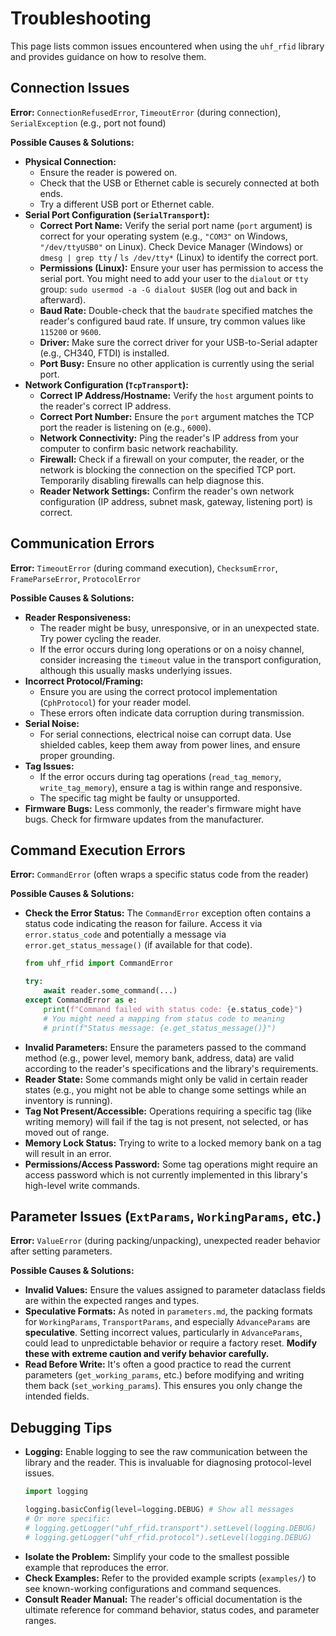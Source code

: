 # Troubleshooting

This page lists common issues encountered when using the `uhf_rfid` library and provides guidance on how to resolve them.

## Connection Issues

**Error:** `ConnectionRefusedError`, `TimeoutError` (during connection), `SerialException` (e.g., port not found)

**Possible Causes & Solutions:**

*   **Physical Connection:**
    *   Ensure the reader is powered on.
    *   Check that the USB or Ethernet cable is securely connected at both ends.
    *   Try a different USB port or Ethernet cable.
*   **Serial Port Configuration (`SerialTransport`):**
    *   **Correct Port Name:** Verify the serial port name (`port` argument) is correct for your operating system (e.g., `"COM3"` on Windows, `"/dev/ttyUSB0"` on Linux). Check Device Manager (Windows) or `dmesg | grep tty` / `ls /dev/tty*` (Linux) to identify the correct port.
    *   **Permissions (Linux):** Ensure your user has permission to access the serial port. You might need to add your user to the `dialout` or `tty` group: `sudo usermod -a -G dialout $USER` (log out and back in afterward).
    *   **Baud Rate:** Double-check that the `baudrate` specified matches the reader's configured baud rate. If unsure, try common values like `115200` or `9600`.
    *   **Driver:** Make sure the correct driver for your USB-to-Serial adapter (e.g., CH340, FTDI) is installed.
    *   **Port Busy:** Ensure no other application is currently using the serial port.
*   **Network Configuration (`TcpTransport`):**
    *   **Correct IP Address/Hostname:** Verify the `host` argument points to the reader's correct IP address.
    *   **Correct Port Number:** Ensure the `port` argument matches the TCP port the reader is listening on (e.g., `6000`).
    *   **Network Connectivity:** Ping the reader's IP address from your computer to confirm basic network reachability.
    *   **Firewall:** Check if a firewall on your computer, the reader, or the network is blocking the connection on the specified TCP port. Temporarily disabling firewalls can help diagnose this.
    *   **Reader Network Settings:** Confirm the reader's own network configuration (IP address, subnet mask, gateway, listening port) is correct.

## Communication Errors

**Error:** `TimeoutError` (during command execution), `ChecksumError`, `FrameParseError`, `ProtocolError`

**Possible Causes & Solutions:**

*   **Reader Responsiveness:**
    *   The reader might be busy, unresponsive, or in an unexpected state. Try power cycling the reader.
    *   If the error occurs during long operations or on a noisy channel, consider increasing the `timeout` value in the transport configuration, although this usually masks underlying issues.
*   **Incorrect Protocol/Framing:**
    *   Ensure you are using the correct protocol implementation (`CphProtocol`) for your reader model.
    *   These errors often indicate data corruption during transmission.
*   **Serial Noise:**
    *   For serial connections, electrical noise can corrupt data. Use shielded cables, keep them away from power lines, and ensure proper grounding.
*   **Tag Issues:**
    *   If the error occurs during tag operations (`read_tag_memory`, `write_tag_memory`), ensure a tag is within range and responsive.
    *   The specific tag might be faulty or unsupported.
*   **Firmware Bugs:** Less commonly, the reader's firmware might have bugs. Check for firmware updates from the manufacturer.

## Command Execution Errors

**Error:** `CommandError` (often wraps a specific status code from the reader)

**Possible Causes & Solutions:**

*   **Check the Error Status:** The `CommandError` exception often contains a status code indicating the reason for failure. Access it via `error.status_code` and potentially a message via `error.get_status_message()` (if available for that code).
    ```python
    from uhf_rfid import CommandError

    try:
        await reader.some_command(...)
    except CommandError as e:
        print(f"Command failed with status code: {e.status_code}")
        # You might need a mapping from status code to meaning
        # print(f"Status message: {e.get_status_message()}")
    ```
*   **Invalid Parameters:** Ensure the parameters passed to the command method (e.g., power level, memory bank, address, data) are valid according to the reader's specifications and the library's requirements.
*   **Reader State:** Some commands might only be valid in certain reader states (e.g., you might not be able to change some settings while an inventory is running).
*   **Tag Not Present/Accessible:** Operations requiring a specific tag (like writing memory) will fail if the tag is not present, not selected, or has moved out of range.
*   **Memory Lock Status:** Trying to write to a locked memory bank on a tag will result in an error.
*   **Permissions/Access Password:** Some tag operations might require an access password which is not currently implemented in this library's high-level write commands.

## Parameter Issues (`ExtParams`, `WorkingParams`, etc.)

**Error:** `ValueError` (during packing/unpacking), unexpected reader behavior after setting parameters.

**Possible Causes & Solutions:**

*   **Invalid Values:** Ensure the values assigned to parameter dataclass fields are within the expected ranges and types.
*   **Speculative Formats:** As noted in `parameters.md`, the packing formats for `WorkingParams`, `TransportParams`, and especially `AdvanceParams` are **speculative**. Setting incorrect values, particularly in `AdvanceParams`, could lead to unpredictable behavior or require a factory reset. **Modify these with extreme caution and verify behavior carefully.**
*   **Read Before Write:** It's often a good practice to read the current parameters (`get_working_params`, etc.) before modifying and writing them back (`set_working_params`). This ensures you only change the intended fields.

## Debugging Tips

*   **Logging:** Enable logging to see the raw communication between the library and the reader. This is invaluable for diagnosing protocol-level issues.
    ```python
    import logging

    logging.basicConfig(level=logging.DEBUG) # Show all messages
    # Or more specific:
    # logging.getLogger("uhf_rfid.transport").setLevel(logging.DEBUG)
    # logging.getLogger("uhf_rfid.protocol").setLevel(logging.DEBUG)
    ```
*   **Isolate the Problem:** Simplify your code to the smallest possible example that reproduces the error.
*   **Check Examples:** Refer to the provided example scripts (`examples/`) to see known-working configurations and command sequences.
*   **Consult Reader Manual:** The reader's official documentation is the ultimate reference for command behavior, status codes, and parameter ranges. 